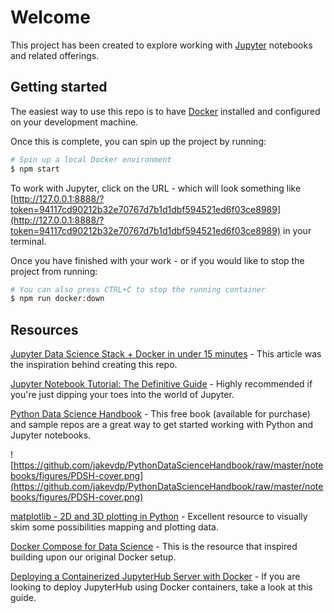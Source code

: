 # Welcome

This project has been created to explore working with [Jupyter](https://jupyter.org/index.html) notebooks and related offerings.

## Getting started

The easiest way to use this repo is to have [Docker](https://www.docker.com) installed and configured on your development machine.

Once this is complete, you can spin up the project by running:

```sh
# Spin up a local Docker environment
$ npm start
```

To work with Jupyter, click on the URL - which will look something like [http://127.0.0.1:8888/?token=94117cd90212b32e70767d7b1d1dbf594521ed6f03ce8989](http://127.0.0.1:8888/?token=94117cd90212b32e70767d7b1d1dbf594521ed6f03ce8989) in your terminal.

Once you have finished with your work - or if you would like to stop the project from running:

```sh
# You can also press CTRL+C to stop the running container
$ npm run docker:down
```

## Resources

[Jupyter Data Science Stack + Docker in under 15 minutes](https://towardsdatascience.com/jupyter-data-science-stack-docker-in-under-15-minutes-19d8f822bd45) - This article was the inspiration behind creating this repo.

[Jupyter Notebook Tutorial: The Definitive Guide](https://www.datacamp.com/community/tutorials/tutorial-jupyter-notebook) - Highly recommended if you're just dipping your toes into the world of Jupyter.

[Python Data Science Handbook](https://github.com/jakevdp/PythonDataScienceHandbook) - This free book (available for purchase) and sample repos are a great way to get started working with Python and Jupyter notebooks.

![https://github.com/jakevdp/PythonDataScienceHandbook/raw/master/notebooks/figures/PDSH-cover.png](https://github.com/jakevdp/PythonDataScienceHandbook/raw/master/notebooks/figures/PDSH-cover.png)

[matplotlib - 2D and 3D plotting in Python](https://nbviewer.jupyter.org/github/jrjohansson/scientific-python-lectures/blob/master/Lecture-4-Matplotlib.ipynb) - Excellent resource to visually skim some possibilities mapping and plotting data.

[Docker Compose for Data Science](https://www.andrewmahon.info/blog/docker-compose-data-science) - This is the resource that inspired building upon our original Docker setup.

[Deploying a Containerized JupyterHub Server with Docker](https://opendreamkit.org/2018/10/17/jupyterhub-docker/) - If you are looking to deploy JupyterHub using Docker containers, take a look at this guide.
